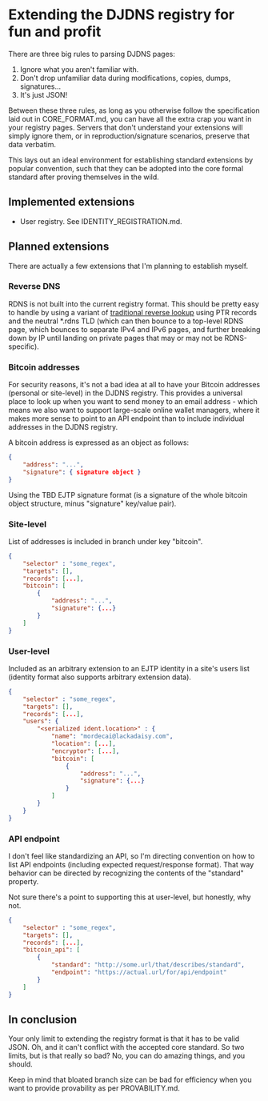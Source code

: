 # Extending the DJDNS registry for fun and profit

There are three big rules to parsing DJDNS pages:

1. Ignore what you aren't familiar with.
2. Don't drop unfamiliar data during modifications, copies, dumps, signatures...
3. It's just JSON!

Between these three rules, as long as you otherwise follow the specification laid out in CORE_FORMAT.md, you can have all the extra crap you want in your registry pages. Servers that don't understand your extensions will simply ignore them, or in reproduction/signature scenarios, preserve that data verbatim.

This lays out an ideal environment for establishing standard extensions by popular convention, such that they can be adopted into the core formal standard after proving themselves in the wild.

## Implemented extensions

 * User registry. See IDENTITY_REGISTRATION.md.

## Planned extensions

There are actually a few extensions that I'm planning to establish myself.

### Reverse DNS

RDNS is not built into the current registry format. This should be pretty easy to handle by using a variant of [traditional reverse lookup](https://en.wikipedia.org/wiki/Reverse_DNS_lookup) using PTR records and the neutral \*.rdns TLD (which can then bounce to a top-level RDNS page, which bounces to separate IPv4 and IPv6 pages, and further breaking down by IP until landing on private pages that may or may not be RDNS-specific).

### Bitcoin addresses

For security reasons, it's not a bad idea at all to have your Bitcoin addresses (personal or site-level) in the DJDNS registry. This provides a universal place to look up when you want to send money to an email address - which means we also want to support large-scale online wallet managers, where it makes more sense to point to an API endpoint than to include individual addresses in the DJDNS registry.

A bitcoin address is expressed as an object as follows:

```json
{
    "address": "...",
    "signature": { signature object }
}
```

Using the TBD EJTP signature format (is a signature of the whole bitcoin object structure, minus "signature" key/value pair).

### Site-level

List of addresses is included in branch under key "bitcoin".

```json
{
    "selector" : "some_regex",
    "targets": [],
    "records": [...],
    "bitcoin": [
        {
            "address": "...",
            "signature": {...}
        }
    ]
}
```

### User-level

Included as an arbitrary extension to an EJTP identity in a site's users list (identity format also supports arbitrary extension data).

```json
{
    "selector" : "some_regex",
    "targets": [],
    "records": [...],
    "users": {
        "<serialized ident.location>" : {
            "name": "mordecai@lackadaisy.com",
            "location": [...],
            "encryptor": [...],
            "bitcoin": [
                {
                    "address": "...",
                    "signature": {...}
                }
            ]
        }
    }
}
```

### API endpoint

I don't feel like standardizing an API, so I'm directing convention on how to list API endpoints (including expected request/response format). That way behavior can be directed by recognizing the contents of the "standard" property.

Not sure there's a point to supporting this at user-level, but honestly, why not.

```json
{
    "selector" : "some_regex",
    "targets": [],
    "records": [...],
    "bitcoin_api": [
        {
            "standard": "http://some.url/that/describes/standard",
            "endpoint": "https://actual.url/for/api/endpoint"
        }
    ]
}
```

## In conclusion

Your only limit to extending the registry format is that it has to be valid JSON. Oh, and it can't conflict with the accepted core standard. So two limits, but is that really so bad? No, you can do amazing things, and you should.

Keep in mind that bloated branch size can be bad for efficiency when you want to provide provability as per PROVABILITY.md.
